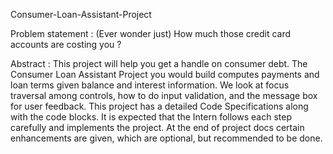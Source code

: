 Consumer-Loan-Assistant-Project

Problem statement : (Ever wonder just) How much those credit card accounts are costing you ?

Abstract : This project will help you get a handle on consumer debt. The Consumer Loan Assistant Project you would build computes payments and loan terms given balance and interest information. We look at focus traversal among controls, how to do input validation, and the message box for user feedback.
This project has a detailed Code Specifications along with the code blocks. It is expected that the Intern follows each step carefully and implements the project. At the end of project docs certain enhancements are given, which are optional, but recommended to be done.
